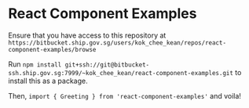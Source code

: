 # React Component Examples

Ensure that you have access to this repository at `https://bitbucket.ship.gov.sg/users/kok_chee_kean/repos/react-component-examples/browse`

Run `npm install git+ssh://git@bitbucket-ssh.ship.gov.sg:7999/~kok_chee_kean/react-component-examples.git` to install this as a package.

Then, `import { Greeting } from 'react-component-examples'` and voila!